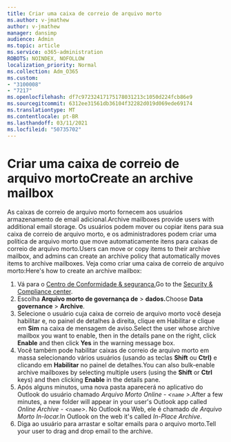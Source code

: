 ```yaml
---
title: Criar uma caixa de correio de arquivo morto
ms.author: v-jmathew
author: v-jmathew
manager: dansimp
audience: Admin
ms.topic: article
ms.service: o365-administration
ROBOTS: NOINDEX, NOFOLLOW
localization_priority: Normal
ms.collection: Adm_O365
ms.custom:
- "3100008"
- "7217"
ms.openlocfilehash: df7c97232417175178031213c1050d224fcb86e9
ms.sourcegitcommit: 6312ee31561db36104f32282d019d069ede69174
ms.translationtype: MT
ms.contentlocale: pt-BR
ms.lasthandoff: 03/11/2021
ms.locfileid: "50735702"
---
```

# <a name="create-an-archive-mailbox"></a><span data-ttu-id="d2ba3-102">Criar uma caixa de correio de arquivo morto</span><span class="sxs-lookup"><span data-stu-id="d2ba3-102">Create an archive mailbox</span></span>

<span data-ttu-id="d2ba3-103">As caixas de correio de arquivo morto fornecem aos usuários armazenamento de email adicional.</span><span class="sxs-lookup"><span data-stu-id="d2ba3-103">Archive mailboxes provide users with additional email storage.</span></span> <span data-ttu-id="d2ba3-104">Os usuários podem mover ou copiar itens para sua caixa de correio de arquivo morto, e os administradores podem criar uma política de arquivo morto que move automaticamente itens para caixas de correio de arquivo morto.</span><span class="sxs-lookup"><span data-stu-id="d2ba3-104">Users can move or copy items to their archive mailbox, and admins can create an archive policy that automatically moves items to archive mailboxes.</span></span> <span data-ttu-id="d2ba3-105">Veja como criar uma caixa de correio de arquivo morto:</span><span class="sxs-lookup"><span data-stu-id="d2ba3-105">Here's how to create an archive mailbox:</span></span>

1. <span data-ttu-id="d2ba3-106">Vá para o [Centro de Conformidade & segurança.]( https://go.microsoft.com/fwlink/p/?linkid=2077143)</span><span class="sxs-lookup"><span data-stu-id="d2ba3-106">Go to the [Security & Compliance center]( https://go.microsoft.com/fwlink/p/?linkid=2077143).</span></span>
2. <span data-ttu-id="d2ba3-107">Escolha **Arquivo morto de governança de**  >  **dados.**</span><span class="sxs-lookup"><span data-stu-id="d2ba3-107">Choose **Data governance** > **Archive**.</span></span>
3. <span data-ttu-id="d2ba3-108">Selecione o usuário cuja caixa de correio de arquivo morto você  deseja habilitar e, no painel de detalhes à direita, clique em Habilitar e clique em **Sim** na caixa de mensagem de aviso.</span><span class="sxs-lookup"><span data-stu-id="d2ba3-108">Select the user whose archive mailbox you want to enable, then in the details pane on the right, click **Enable** and then click **Yes** in the warning message box.</span></span>
4. <span data-ttu-id="d2ba3-109">Você também pode habilitar caixas de correio de arquivo morto em massa selecionando vários usuários (usando as teclas **Shift** ou **Ctrl)** e clicando em **Habilitar** no painel de detalhes.</span><span class="sxs-lookup"><span data-stu-id="d2ba3-109">You can also bulk-enable archive mailboxes by selecting multiple users (using the **Shift** or **Ctrl** keys) and then clicking **Enable** in the details pane.</span></span>
5. <span data-ttu-id="d2ba3-110">Após alguns minutos, uma nova pasta aparecerá no aplicativo do Outlook do usuário chamado *Arquivo Morto Online - <`name` >*.</span><span class="sxs-lookup"><span data-stu-id="d2ba3-110">After a few minutes, a new folder will appear in your user's Outlook app called *Online Archive - <`name`>*.</span></span> <span data-ttu-id="d2ba3-111">No Outlook na Web, ele é chamado *de Arquivo Morto In-locar.*</span><span class="sxs-lookup"><span data-stu-id="d2ba3-111">In Outlook on the web it's called *In-Place Archive*.</span></span>
6. <span data-ttu-id="d2ba3-112">Diga ao usuário para arrastar e soltar emails para o arquivo morto.</span><span class="sxs-lookup"><span data-stu-id="d2ba3-112">Tell your user to drag and drop email to the archive.</span></span>
